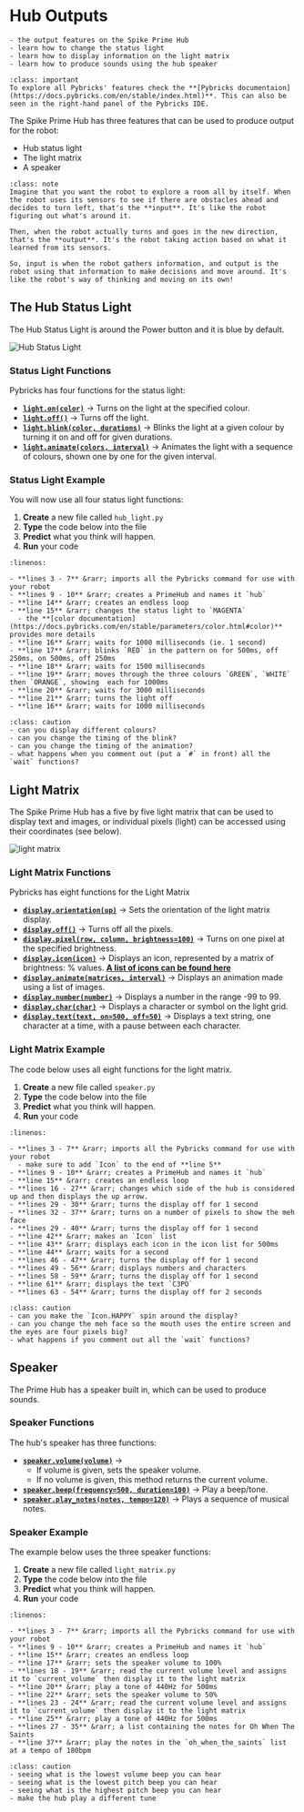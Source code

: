 # Hub Outputs

```{topic} In this lesson you will:
- the output features on the Spike Prime Hub
- learn how to change the status light
- learn how to display information on the light matrix
- learn how to produce sounds using the hub speaker
```

```{admonition} Pybrick Documentation
:class: important
To explore all Pybricks' features check the **[Pybricks documentaion](https://docs.pybricks.com/en/stable/index.html)**. This can also be seen in the right-hand panel of the Pybricks IDE.
```

The Spike Prime Hub has three features that can be used to produce output for the robot:

- Hub status light
- The light matrix
- A speaker

```{admonition} Output and Input
:class: note
Imagine that you want the robot to explore a room all by itself. When the robot uses its sensors to see if there are obstacles ahead and decides to turn left, that's the **input**. It's like the robot figuring out what's around it. 

Then, when the robot actually turns and goes in the new direction, that's the **output**. It's the robot taking action based on what it learned from its sensors. 

So, input is when the robot gathers information, and output is the robot using that information to make decisions and move around. It's like the robot's way of thinking and moving on its own!
```

## The Hub Status Light

The Hub Status Light is around the Power button and it is blue by default.

![Hub Status Light](assets/primehub_light.png)

### Status Light Functions

Pybricks has four functions for the status light:

- **[`light.on(color)`](https://docs.pybricks.com/en/stable/hubs/primehub.html#pybricks.hubs.PrimeHub.light.on)** &rarr; Turns on the light at the specified colour.
- **[`light.off()`](https://docs.pybricks.com/en/stable/hubs/primehub.html#pybricks.hubs.PrimeHub.light.off)** &rarr; Turns off the light.
- **[`light.blink(color, durations)`](https://docs.pybricks.com/en/stable/hubs/primehub.html#pybricks.hubs.PrimeHub.light.blink)** &rarr; Blinks the light at a given colour by turning it on and off for given durations.
- **[`light.animate(colors, interval)`](https://docs.pybricks.com/en/stable/hubs/primehub.html#pybricks.hubs.PrimeHub.light.animate)** &rarr; Animates the light with a sequence of colours, shown one by one for the given interval.

### Status Light Example

You will now use all four status light functions:

1. **Create** a new file called `hub_light.py`
2. **Type** the code below into the file
3. **Predict** what you think will happen.
4. **Run** your code

```{literalinclude} ./python_files/hub_output_status_light.py
:linenos:
```

```{admonition} Investigate
- **lines 3 - 7** &rarr; imports all the Pybricks command for use with your robot
- **lines 9 - 10** &rarr; creates a PrimeHub and names it `hub`
- **line 14** &rarr; creates an endless loop
- **line 15** &rarr; changes the status light to `MAGENTA`
  - the **[color documentation](https://docs.pybricks.com/en/stable/parameters/color.html#color)** provides more details
- **line 16** &rarr; waits for 1000 milliseconds (ie. 1 second)
- **line 17** &rarr; blinks `RED` in the pattern on for 500ms, off 250ms, on 500ms, off 250ms
- **line 18** &rarr; waits for 1500 milliseconds
- **line 19** &rarr; moves through the three colours `GREEN`, `WHITE` then `ORANGE`, showing  each for 1000ms
- **line 20** &rarr; waits for 3000 milliseconds
- **line 21** &rarr; turns the light off
- **line 16** &rarr; waits for 1000 milliseconds
```

```{admonition} Modify
:class: caution
- can you display different colours?
- can you change the timing of the blink?
- can you change the timing of the animation?
- what happens when you comment out (put a `#` in front) all the `wait` functions?
```

## Light Matrix

The Spike Prime Hub has a five by five light matrix that can be used to display text and images, or individual pixels (light) can be accessed using their coordinates (see below).

![light matrix](assets/primehub_display.png)

### Light Matrix Functions

Pybricks has eight functions for the Light Matrix

- **[`display.orientation(up)`](https://docs.pybricks.com/en/stable/hubs/primehub.html#pybricks.hubs.PrimeHub.display.orientation)** &rarr; Sets the orientation of the light matrix display.
- **[`display.off()`](https://docs.pybricks.com/en/stable/hubs/primehub.html#pybricks.hubs.PrimeHub.display.off)** &rarr; Turns off all the pixels.
- **[`display.pixel(row, column, brightness=100)`](https://docs.pybricks.com/en/stable/hubs/primehub.html#pybricks.hubs.PrimeHub.display.pixel)** &rarr; Turns on one pixel at the specified brightness.
- **[`display.icon(icon)`](https://code.pybricks.com/en/stable/hubs/primehub.html#pybricks.hubs.PrimeHub.display.icon)** &rarr; Displays an icon, represented by a matrix of brightness: % values. **[A list of icons can be found here](https://docs.pybricks.com/en/stable/parameters/icon.html?highlight=icon#pybricks.parameters.Icon)**
- **[`display.animate(matrices, interval)`](https://code.pybricks.com/en/stable/hubs/primehub.html#pybricks.hubs.PrimeHub.display.animate)** &rarr; Displays an animation made using a list of images.
- **[`display.number(number)`](https://code.pybricks.com/en/stable/hubs/primehub.html#pybricks.hubs.PrimeHub.display.number)** &rarr; Displays a number in the range -99 to 99.
- **[`display.char(char)`](https://code.pybricks.com/en/stable/hubs/primehub.html#pybricks.hubs.PrimeHub.display.char)** &rarr; Displays a character or symbol on the light grid. 
- **[`display.text(text, on=500, off=50)`](https://code.pybricks.com/en/stable/hubs/primehub.html#pybricks.hubs.PrimeHub.display.text)** &rarr; Displays a text string, one character at a time, with a pause between each character. 

### Light Matrix Example

The code below uses all eight functions for the light matrix.

1. **Create** a new file called `speaker.py`
2. **Type** the code below into the file
3. **Predict** what you think will happen.
4. **Run** your code

```{literalinclude} ./python_files/hub_output_light_matrix.py
:linenos:
```

```{admonition} Investigate
- **lines 3 - 7** &rarr; imports all the Pybricks command for use with your robot
  - make sure to add `Icon` to the end of **line 5**
- **lines 9 - 10** &rarr; creates a PrimeHub and names it `hub`
- **line 15** &rarr; creates an endless loop
- **lines 16 - 27** &rarr; changes which side of the hub is considered up and then displays the up arrow.
- **lines 29 - 30** &rarr; turns the display off for 1 second
- **lines 32 - 37** &rarr; turns on a number of pixels to show the meh face
- **lines 29 - 40** &rarr; turns the display off for 1 second
- **line 42** &rarr; makes an `Icon` list
- **line 43** &rarr; displays each icon in the icon list for 500ms
- **line 44** &rarr; waits for a second
- **lines 46 - 47** &rarr; turns the display off for 1 second
- **lines 49 - 56** &rarr; displays numbers and characters
- **lines 58 - 59** &rarr; turns the display off for 1 second
- **line 61** &rarr; displays the text `C3PO`
- **lines 63 - 54** &rarr; turns the display off for 2 seconds
```

```{admonition} Modify
:class: caution
- can you make the `Icon.HAPPY` spin around the display?
- can you change the meh face so the mouth uses the entire screen and the eyes are four pixels big?
- what happens if you comment out all the `wait` functions?
```

## Speaker

The Prime Hub has a speaker built in, which can be used to produce sounds.

### Speaker Functions

The hub's speaker has three functions:

- **[`speaker.volume(volume)`](https://docs.pybricks.com/en/stable/hubs/primehub.html#pybricks.hubs.PrimeHub.speaker.volume)** &rarr;
  - If volume is given, sets the speaker volume.
  - If no volume is given, this method returns the current volume.
- **[`speaker.beep(frequency=500, duration=100)`](https://docs.pybricks.com/en/stable/hubs/primehub.html#pybricks.hubs.PrimeHub.speaker.beep)** &rarr; Play a beep/tone.
- **[`speaker.play_notes(notes, tempo=120)`](https://docs.pybricks.com/en/stable/hubs/primehub.html#pybricks.hubs.PrimeHub.speaker.play_notes)** &rarr; Plays a sequence of musical notes.

### Speaker Example

The example below uses the three speaker functions:

1. **Create** a new file called `light_matrix.py`
2. **Type** the code below into the file
3. **Predict** what you think will happen.
4. **Run** your code

```{literalinclude} ./python_files/hub_output_speaker.py
:linenos:
```

```{admonition} Investigate
- **lines 3 - 7** &rarr; imports all the Pybricks command for use with your robot
- **lines 9 - 10** &rarr; creates a PrimeHub and names it `hub`
- **line 15** &rarr; creates an endless loop
- **line 17** &rarr; sets the speaker volume to 100%
- **lines 18 - 19** &rarr; read the current volume level and assigns it to `current_volume` then display it to the light matrix
- **line 20** &rarr; play a tone of 440Hz for 500ms
- **line 22** &rarr; sets the speaker volume to 50%
- **lines 23 - 24** &rarr; read the current volume level and assigns it to `current_volume` then display it to the light matrix
- **line 25** &rarr; play a tone of 440Hz for 500ms
- **lines 27 - 35** &rarr; a list containing the notes for Oh When The Saints
- **line 37** &rarr; play the notes in the `oh_when_the_saints` list at a tempo of 180bpm
```

```{admonition} Modify
:class: caution
- seeing what is the lowest volume beep you can hear
- seeing what is the lowest pitch beep you can hear
- seeing what is the highest pitch beep you can hear
- make the hub play a different tune
```
